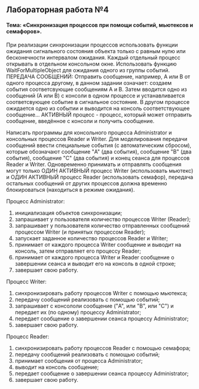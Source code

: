 ## Лабораторная работа №4 ##
#### Тема: «Синхронизация процессов при помощи событий, мьютексов и семафоров». ####
При реализации синхронизации процессов использовать функции ожидания сигнального состояния объекта только с
равным нулю или бесконечности интервалом ожидания. Каждый отдельный процесс открывать в отдельном
консольном окне. Использовать функцию WaitForMultipleObject для ожидания одного из группы событий. 
ПЕРЕДАЧА СООБЩЕНИЙ: Отправить сообщение, например, А или В от одного процесса другому, в данном задании
означает: создаем события соответсвующие сообщениям А и В. Затем вводится одно из сообщений (А или В) с
консоли в одном процессе и устанавливается соответсвующее событие в сигнальное состояние. В другом процессе
ожидается одно из событии и выводится на консоль соответствующее сообщение... 
АКТИВНЫЙ процесс - процесс, который может отправить сообщение, введённое с консоли и получить сообщение.

Написать программы для консольного процесса Administrator и консольных процессов Reader и Writer. Для
моделирования передачи сообщений ввести специальные события (c автоматическим сбросом), которые
обозначают сообщение "A" (два события), сообщение "B" (два события), сообщение "С" (два события) и конец
сеанса для процессов Reader и Writer.
Одновременно принимать и отправлять сообщения могут только ОДИН АКТИВНЫЙ процесс Writer (использовать
мьютекс) и ОДИН АКТИВНЫЙ процесс Reader (использовать семафор), передача остальных сообщений от других
процессов должна временно блокироваться (находиться в режиме ожидания).

Процесс Administrator:
1. инициализация объектов синхронизации;
2. запрашивает у пользователя количество процессов Writer (Reader);
3. запрашивает у пользователя количество отправленных сообщений процессом Writer (и принятых процессом Reader);
4. запускает заданное количество процессов Reader и Writer;
5. принимает от каждого процесса Writer сообщение и выводит на консоль, затем отправляет его процессу
Reader;
6. принимает от каждого процесса Writer и Reader сообщение о завершении сеанса и выводит его на консоль в
одной строке;
7. завершает свою работу.

Процесс Writer:
1. синхронизировать работу процессов Writer с помощью мьютекса;
2. передачу сообщений реализовать с помощью событий;
3. запрашивает с консололи сообщение ("A", или "B", или "С") и передает их (по одному) процессу
Administrator;
4. передает сообщение о завершении сеанса процессу Administrator;
5. завершает свою работу.

Процесс Reader:
1. синхронизировать работу процессов Reader с помощью семафора;
2. передачу сообщений реализовать с помощью событий;
3. принимает сообщения от процесса Administrator;
4. выводит на консоль сообщение;
5. передает сообщение о завершении сеанса процессу Administrator;
6. завершает свою работу.
